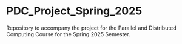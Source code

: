 # PDC_Project_Spring_2025
Repository to accompany the project for the Parallel and Distributed Computing Course for the Spring 2025 Semester.
